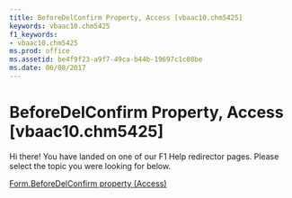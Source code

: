 ```yaml
---
title: BeforeDelConfirm Property, Access [vbaac10.chm5425]
keywords: vbaac10.chm5425
f1_keywords:
- vbaac10.chm5425
ms.prod: office
ms.assetid: be4f9f23-a9f7-49ca-b44b-19697c1c08be
ms.date: 06/08/2017
---
```



# BeforeDelConfirm Property, Access [vbaac10.chm5425]

Hi there! You have landed on one of our F1 Help redirector pages. Please select the topic you were looking for below.

[Form.BeforeDelConfirm property (Access)](http://msdn.microsoft.com/library/8926afb1-5a86-eddd-5b3f-68abe83fb076%28Office.15%29.aspx)

